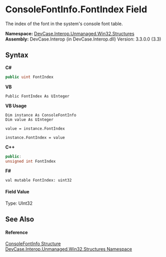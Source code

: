 # ConsoleFontInfo.FontIndex Field
 

The index of the font in the system's console font table.

**Namespace:**&nbsp;<a href="N_DevCase_Interop_Unmanaged_Win32_Structures">DevCase.Interop.Unmanaged.Win32.Structures</a><br />**Assembly:**&nbsp;DevCase.Interop (in DevCase.Interop.dll) Version: 3.3.0.0 (3.3)

## Syntax

**C#**<br />
``` C#
public uint FontIndex
```

**VB**<br />
``` VB
Public FontIndex As UInteger
```

**VB Usage**<br />
``` VB Usage
Dim instance As ConsoleFontInfo
Dim value As UInteger

value = instance.FontIndex

instance.FontIndex = value
```

**C++**<br />
``` C++
public:
unsigned int FontIndex
```

**F#**<br />
``` F#
val mutable FontIndex: uint32
```


#### Field Value
Type: UInt32

## See Also


#### Reference
<a href="T_DevCase_Interop_Unmanaged_Win32_Structures_ConsoleFontInfo">ConsoleFontInfo Structure</a><br /><a href="N_DevCase_Interop_Unmanaged_Win32_Structures">DevCase.Interop.Unmanaged.Win32.Structures Namespace</a><br />
